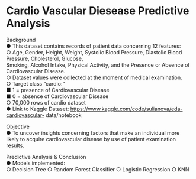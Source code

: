 # Cardio Vascular Diesease Predictive Analysis
Background  
  ● This dataset contains records of patient data concerning 12 features:  
    ○ Age, Gender, Height, Weight, Systolic Blood Pressure, Diastolic Blood Pressure, Cholesterol, Glucose,  
    Smoking, Alcohol Intake, Physical Activity, and the Presence or Absence of Cardiovascular Disease.  
    ○ Dataset values were collected at the moment of medical examination.  
    ○ Target class “cardio:”  
    ■ 1 = presence of Cardiovascular Disease  
    ■ 0 = absence of Cardiovascular Disease  
    ○ 70,000 rows of cardio dataset  
  ● Link to Kaggle Dataset: https://www.kaggle.com/code/sulianova/eda-cardiovascular- data/notebook

Objective  
  ● To uncover insights concerning factors that make an individual more likely to acquire cardiovascular disease by use of patient examination results.

Predictive Analysis & Conclusion    
  ● Models implemented:  
    ○ Decision Tree 
    ○ Random Forest Classifier 
    ○ Logistic Regression 
    ○ KNN 
